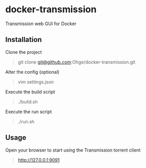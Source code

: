 # docker-transmission
Transmission web GUI for Docker

## Installation
Clone the project
> git clone git@github.com:Ohge/docker-transmission.git

Alter the config (optional)
> vim settings.json

Execute the build script
> ./build.sh

Execute the run script
> ./run.sh

## Usage
Open your browser to start using the Transmission torrent client
> http://127.0.0.1:9091
